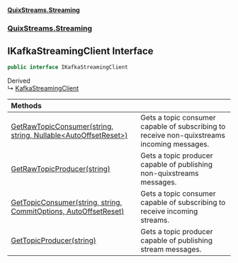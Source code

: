 #### [QuixStreams.Streaming](index.md 'index')
### [QuixStreams.Streaming](QuixStreams.Streaming.md 'QuixStreams.Streaming')

## IKafkaStreamingClient Interface

```csharp
public interface IKafkaStreamingClient
```

Derived  
&#8627; [KafkaStreamingClient](KafkaStreamingClient.md 'QuixStreams.Streaming.KafkaStreamingClient')

| Methods | |
| :--- | :--- |
| [GetRawTopicConsumer(string, string, Nullable&lt;AutoOffsetReset&gt;)](IKafkaStreamingClient.GetRawTopicConsumer(string,string,Nullable_AutoOffsetReset_).md 'QuixStreams.Streaming.IKafkaStreamingClient.GetRawTopicConsumer(string, string, System.Nullable<QuixStreams.Telemetry.Kafka.AutoOffsetReset>)') | Gets a topic consumer capable of subscribing to receive non-quixstreams incoming messages. |
| [GetRawTopicProducer(string)](IKafkaStreamingClient.GetRawTopicProducer(string).md 'QuixStreams.Streaming.IKafkaStreamingClient.GetRawTopicProducer(string)') | Gets a topic producer capable of publishing non-quixstreams messages. |
| [GetTopicConsumer(string, string, CommitOptions, AutoOffsetReset)](IKafkaStreamingClient.GetTopicConsumer(string,string,CommitOptions,AutoOffsetReset).md 'QuixStreams.Streaming.IKafkaStreamingClient.GetTopicConsumer(string, string, QuixStreams.Transport.Fw.CommitOptions, QuixStreams.Telemetry.Kafka.AutoOffsetReset)') | Gets a topic consumer capable of subscribing to receive incoming streams. |
| [GetTopicProducer(string)](IKafkaStreamingClient.GetTopicProducer(string).md 'QuixStreams.Streaming.IKafkaStreamingClient.GetTopicProducer(string)') | Gets a topic producer capable of publishing stream messages. |
